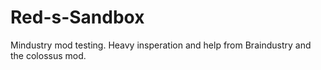 # Red-s-Sandbox
Mindustry mod testing. Heavy insperation and help from Braindustry and the colossus mod. 
